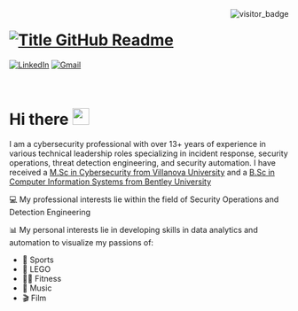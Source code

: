 <img align="right" src="https://api.visitorbadge.io/api/visitors?path=https%3A%2F%2Fgithub.com%2Fjonjonscher&countColor=%23263759&style=default" alt="visitor_badge">

<h1 style="text-align: left;">
  <a href="https://git.io/typing-svg" target="_blank">
    <img src="https://readme-typing-svg.herokuapp.com?font=Consolas&weight=800&size=35&duration=3000&pause=500&color=2513F7&multiline=true&width=650&height=140&lines=user%40laptop%3A~%24+whoami;Jonathan+Scher" alt="Title GitHub Readme" />
  </a>
</h1>

[![LinkedIn](https://img.shields.io/badge/LinkedIn-Jon-informational?style=flat-square&logo=linkedin&logoColor=white)](https://www.linkedin.com/in/jonathanscher/)
[![Gmail](https://img.shields.io/badge/Gmail-jonathanmscher@gmail.com-informational?style=flat-square&color=EA4335&logo=gmail&logoColor=white)](mailto:jonathanmscher@gmail.com?subject=Hey!)

<br>

# Hi there <img src="https://raw.githubusercontent.com/jonjonscher/jonjonscher.github.io/main/images/wave.gif" width="30px">

I am a cybersecurity professional with over 13+ years of experience in various technical leadership roles specializing in incident response, security operations, threat detection engineering, and security automation. I have received a [M.Sc in Cybersecurity from Villanova University](https://www1.villanova.edu/university/engineering/academic-programs/departments/electrical-computer/ms-cybersecurity.html) and a [B.Sc in Computer Information Systems from Bentley University](https://www.bentley.edu/academics/undergraduate-programs/computer-information-systems)

💻 My professional interests lie within the field of Security Operations and Detection Engineering

📊 My personal interests lie in developing skills in data analytics and automation to visualize my passions of:
* 🎾 Sports
* 🧱 LEGO
* 🏋️‍♂️ Fitness
* 🎵 Music
* 🎬 Film


<!-- Helpful Resources

* [Choose an Open Source License](https://choosealicense.com)
* [GitHub Emoji Cheat Sheet](https://www.webfx.com/tools/emoji-cheat-sheet/)
* [Malven's Flexbox Cheatsheet](https://flexbox.malven.co/)
* [Malven's Grid Cheatsheet](https://grid.malven.co/)
* [Img Shields](https://shields.io)
* [GitHub Pages](https://pages.github.com)
* [Google Fonts](https://fonts.google.com/)
* [React Icons](https://react-icons.github.io/react-icons/search)

-->